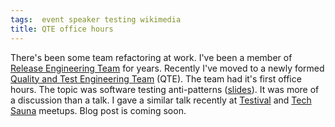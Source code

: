 ```yaml
---
tags:  event speaker testing wikimedia
title: QTE office hours
---
```

There's been some team refactoring at work. I've been a member of [Release Engineering Team](https://www.mediawiki.org/wiki/Wikimedia_Release_Engineering_Team) for years. Recently I've moved to a newly formed [Quality and Test Engineering Team](https://www.mediawiki.org/wiki/Wikimedia_Quality_and_Test_Engineering_Team) (QTE). The team had it's first office hours. The topic was software testing anti-patterns ([slides](/assets/software-testing-anti-patterns-qte-office-hours.pdf)). It was more of a discussion than a talk. I gave a similar talk recently at [Testival](/testival-56) and [Tech Sauna](/zagreb-tech-sauna) meetups. Blog post is coming soon.

